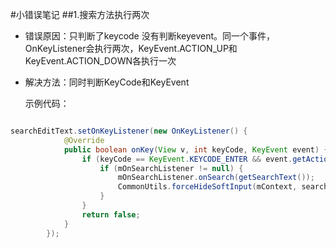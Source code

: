 #小错误笔记
##1.搜索方法执行两次  
* 错误原因：只判断了keycode 没有判断keyevent。同一个事件，OnKeyListener会执行两次，KeyEvent.ACTION\_UP和KeyEvent.ACTION\_DOWN各执行一次
* 解决方法：同时判断KeyCode和KeyEvent
	
	示例代码：

```java

searchEditText.setOnKeyListener(new OnKeyListener() {
            @Override
            public boolean onKey(View v, int keyCode, KeyEvent event) {
                if (keyCode == KeyEvent.KEYCODE_ENTER && event.getAction() == KeyEvent.ACTION_UP) {
                    if (mOnSearchListener != null) {
                        mOnSearchListener.onSearch(getSearchText());
                        CommonUtils.forceHideSoftInput(mContext, searchEditText);
                    }
                }
                return false;
            }
        });

```